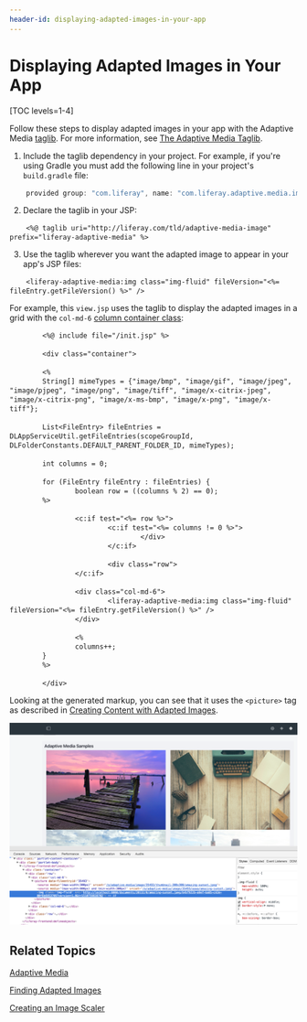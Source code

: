 ```yaml
---
header-id: displaying-adapted-images-in-your-app
---
```


# Displaying Adapted Images in Your App

[TOC levels=1-4]

Follow these steps to display adapted images in your app with the Adaptive Media 
[taglib](https://github.com/liferay/com-liferay-adaptive-media/tree/master/adaptive-media-image-taglib). 
For more information, see 
[The Adaptive Media Taglib](/developer/frameworks/-/knowledge_base/7-2/adaptive-media#the-adaptive-media-taglib). 

1.  Include the taglib dependency in your project. For example, if you're using 
    Gradle you must add the following line in your project's `build.gradle` 
    file: 

```groovy
    provided group: "com.liferay", name: "com.liferay.adaptive.media.image.taglib", version: "1.0.0"
```

2.  Declare the taglib in your JSP: 

```markup
    <%@ taglib uri="http://liferay.com/tld/adaptive-media-image" prefix="liferay-adaptive-media" %>
```

3.  Use the taglib wherever you want the adapted image to appear in your app's 
    JSP files: 

```markup
    <liferay-adaptive-media:img class="img-fluid" fileVersion="<%= fileEntry.getFileVersion() %>" />
```

For example, this `view.jsp` uses the taglib to display the adapted images 
in a grid with the `col-md-6` 
[column container class](/developer/frameworks/-/knowledge_base/7-2/creating-layout-templates-manually): 

```markup
        <%@ include file="/init.jsp" %>

        <div class="container">

        <%
        String[] mimeTypes = {"image/bmp", "image/gif", "image/jpeg", "image/pjpeg", "image/png", "image/tiff", "image/x-citrix-jpeg", "image/x-citrix-png", "image/x-ms-bmp", "image/x-png", "image/x-tiff"};

        List<FileEntry> fileEntries = DLAppServiceUtil.getFileEntries(scopeGroupId, DLFolderConstants.DEFAULT_PARENT_FOLDER_ID, mimeTypes);

        int columns = 0;

        for (FileEntry fileEntry : fileEntries) {
                boolean row = ((columns % 2) == 0);
        %>

                <c:if test="<%= row %>">
                        <c:if test="<%= columns != 0 %>">
                                </div>
                        </c:if>

                        <div class="row">
                </c:if>

                <div class="col-md-6">
                        <liferay-adaptive-media:img class="img-fluid" fileVersion="<%= fileEntry.getFileVersion() %>" />
                </div>

                <%
                columns++;
        }
        %>

        </div>
```

Looking at the generated markup, you can see that it uses the `<picture>` 
tag as described in 
[Creating Content with Adapted Images](/discover/portal/-/knowledge_base/7-2/creating-content-with-adapted-images). 

![Figure 1: The Adaptive Media Samples app shows all the site's adapted images.](../../../images/adaptive-media-sample.png)

## Related Topics

[Adaptive Media](/developer/frameworks/-/knowledge_base/7-2/adaptive-media)

[Finding Adapted Images](/developer/frameworks/-/knowledge_base/7-2/finding-adapted-images)

[Creating an Image Scaler](/developer/frameworks/-/knowledge_base/7-2/creating-an-image-scaler)

